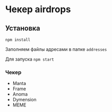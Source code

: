 # Чекер airdrops

## Установка
`npm install` 

Заполняем файлы адресами в папке `addresses`

Для запуска `npm start`

### Чекер

* Manta
* Frame
* Anoma
* Dymension
* MEME
